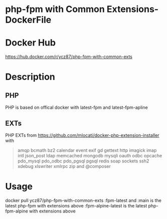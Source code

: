 # php-fpm with Common Extensions-DockerFile
# Docker Hub
https://hub.docker.com/r/ycz87/php-fpm-with-common-exts

# Description
## PHP
PHP is based on offical docker with latest-fpm and latest-fpm-apline

## EXTs
PHP EXTs from https://github.com/mlocati/docker-php-extension-installer with
> amqp bcmath bz2 calendar event exif gd gettext http imagick imap intl json_post ldap memcached mongodb mysqli oauth odbc opcache pdo_mysql pdo_odbc pdo_pgsql pgsql redis soap sockets ssh2 xdebug xlswriter xmlrpc zip and @composer

# Usage
docker pull ycz87/php-fpm-with-common-exts
:fpm-latest and :main is the latest php-fpm with extensions above
:fpm-alpine-latest is the latest php-fpm-alpine with extensions above

